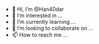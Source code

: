 - 👋 Hi, I’m @Han40dar
- 👀 I’m interested in ...
- 🌱 I’m currently learning ...
- 💞️ I’m looking to collaborate on ...
- 📫 How to reach me ...

<!---
Han40dar/Han40dar is a ✨ special ✨ repository because its `README.md` (this file) appears on your GitHub profile.
You can click the Preview link to take a look at your changes.
--->
